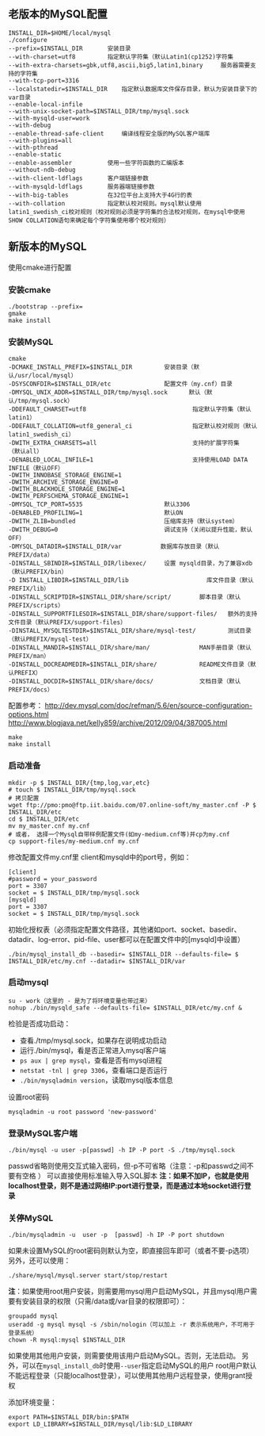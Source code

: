 ## 老版本的MySQL配置
```
INSTALL_DIR=$HOME/local/mysql
./configure
--prefix=$INSTALL_DIR       安装目录
--with-charset=utf8         指定默认字符集（默认Latin1(cp1252)字符集
--with-extra-charsets=gbk,utf8,ascii,big5,latin1,binary     服务器需要支持的字符集
--with-tcp-port=3316
--localstatedir=$INSTALL_DIR    指定默认数据库文件保存目录，默认为安装目录下的var目录
--enable-local-infile
--with-unix-socket-path=$INSTALL_DIR/tmp/mysql.sock
--with-mysqld-user=work
--with-debug
--enable-thread-safe-client     编译线程安全版的MySQL客户端库
--with-plugins=all
--with-pthread
--enable-static
--enable-assembler          使用一些字符函数的汇编版本
--without-ndb-debug
--with-client-ldflags       客户端链接参数
--with-mysqld-ldflags       服务器端链接参数
--with-big-tables           在32位平台上支持大于4G行的表
--with-collation            指定默认校对规则。mysql默认使用latin1_swedish_ci校对规则（校对规则必须是字符集的合法校对规则，在mysql中使用SHOW COLLATION语句来确定每个字符集使用哪个校对规则）
```
## 新版本的MySQL
使用cmake进行配置
### 安装cmake
```
./bootstrap --prefix=
gmake
make install
```
### 安装MySQL
```
cmake
-DCMAKE_INSTALL_PREFIX=$INSTALL_DIR         安装目录（默认/usr/local/mysql）
-DSYSCONFDIR=$INSTALL_DIR/etc               配置文件（my.cnf）目录
-DMYSQL_UNIX_ADDR=$INSTALL_DIR/tmp/mysql.sock      默认（默认/tmp/mysql.sock）
-DDEFAULT_CHARSET=utf8                              指定默认字符集（默认latin1）
-DDEFAULT_COLLATION=utf8_general_ci                 指定默认校对规则（默认latin1_swedish_ci）
-DWITH_EXTRA_CHARSETS=all                           支持的扩展字符集  （默认all）
-DENABLED_LOCAL_INFILE=1                            支持使用LOAD DATA INFILE（默认OFF）
-DWITH_INNOBASE_STORAGE_ENGINE=1
-DWITH_ARCHIVE_STORAGE_ENGINE=0
-DWITH_BLACKHOLE_STORAGE_ENGINE=1
-DWITH_PERFSCHEMA_STORAGE_ENGINE=1
-DMYSQL_TCP_PORT=5535                       默认3306
-DENABLED_PROFILING=1                       默认ON
-DWITH_ZLIB=bundled                         压缩库支持（默认system）
-DWITH_DEBUG=0                              调试支持（关闭以提升性能，默认OFF）
-DMYSQL_DATADIR=$INSTALL_DIR/var           数据库存放目录（默认PREFIX/data）
-DINSTALL_SBINDIR=$INSTALL_DIR/libexec/     设置 mysqld目录，为了兼容xdb（默认PREFIX/bin）
-D INSTALL_LIBDIR=$INSTALL_DIR/lib                      库文件目录（默认PREFIX/lib）
-DINSTALL_SCRIPTDIR=$INSTALL_DIR/share/script/        脚本目录（默认PREFIX/scripts）
-DINSTALL_SUPPORTFILESDIR=$INSTALL_DIR/share/support-files/   额外的支持文件目录（默认PREFIX/support-files）
-DINSTALL_MYSQLTESTDIR=$INSTALL_DIR/share/mysql-test/         测试目录（默认PREFIX/mysql-test）
-DINSTALL_MANDIR=$INSTALL_DIR/share/man/              MAN手册目录（默认PREFIX/man）
-DINSTALL_DOCREADMEDIR=$INSTALL_DIR/share/            README文件目录（默认PREFIX）
-DINSTALL_DOCDIR=$INSTALL_DIR/share/docs/             文档目录（默认PREFIX/docs）
```
配置参考：
<http://dev.mysql.com/doc/refman/5.6/en/source-configuration-options.html>
<http://www.blogjava.net/kelly859/archive/2012/09/04/387005.html>
```
make
make install
```
### 启动准备
```
mkdir -p $ INSTALL_DIR/{tmp,log,var,etc}
# touch $ INSTALL_DIR/tmp/mysql.sock
# 拷贝配置
wget ftp://pmo:pmo@ftp.iit.baidu.com/07.online-soft/my_master.cnf -P $ INSTALL_DIR/etc
cd $ INSTALL_DIR/etc
mv my_master.cnf my.cnf
# 或者， 选择一个Mysql自带样例配置文件(如my-medium.cnf等)并cp为my.cnf 
cp support-files/my-medium.cnf my.cnf
```
修改配置文件my.cnf里 client和mysqld中的port号，例如：
```
[client]
#password = your_password
port = 3307
socket = $ INSTALL_DIR/tmp/mysql.sock
[mysqld] 
port = 3307
socket = $ INSTALL_DIR/tmp/mysql.sock
```
初始化授权表（必须指定配置文件路径，其他诸如port、socket、basedir、datadir、log-error、pid-file、user都可以在配置文件中的[mysqld]中设置）
```
./bin/mysql_install_db --basedir= $INSTALL_DIR --defaults-file= $ INSTALL_DIR/etc/my.cnf --datadir= $INSTALL_DIR/var 
```
### 启动mysql 
```
su - work（这里的 - 是为了将环境变量也带过来）
nohup ./bin/mysqld_safe --defaults-file= $INSTALL_DIR/etc/my.cnf &
```
检验是否成功启动：
+ 查看./tmp/mysql.sock，如果存在说明成功启动
+ 运行./bin/mysql，看是否正常进入mysql客户端
+ `ps aux | grep mysql`，查看是否有mysql进程
+ `netstat -tnl | grep 3306`，查看端口是否运行
+ `./bin/mysqladmin version`，读取mysql版本信息

设置root密码
```
mysqladmin -u root password 'new-password'
```

### 登录MySQL客户端
```
./bin/mysql -u user -p[passwd] -h IP -P port -S ./tmp/mysql.sock
```
passwd省略则使用交互式输入密码，但-p不可省略（注意：-p和passwd之间不要有空格 ）
可以直接使用标准输入导入SQL脚本
**注：如果不加IP，也就是使用localhost登录，则不是通过网络IP:port进行登录，而是通过本地socket进行登录**

### 关停MySQL
```
./bin/mysqladmin -u  user -p  [passwd] -h IP -P port shutdown
```
如果未设置MySQL的root密码则默认为空，即直接回车即可（或者不要-p选项）
另外，还可以使用：
```
./share/mysql/mysql.server start/stop/restart
```
**注**：如果使用root用户安装，则需要用mysql用户启动MySQL，并且mysql用户需要有安装目录的权限（只需/data或/var目录的权限即可）：
```
groupadd mysql
useradd -g mysql mysql -s /sbin/nologin（可以加上 -r 表示系统用户，不可用于登录系统）
chown -R mysql:mysql $INSTALL_DIR
```
如果使用其他用户安装，则需要使用该用户启动MySQL。否则，无法启动。
另外，可以在`mysql_install_db`时使用`--user`指定启动MySQL的用户
root用户默认不能远程登录（只能localhost登录），可以使用其他用户远程登录，使用grant授权

添加环境变量：
```
export PATH=$INSTALL_DIR/bin:$PATH
export LD_LIBRARY=$INSTALL_DIR/mysql/lib:$LD_LIBRARY
```
